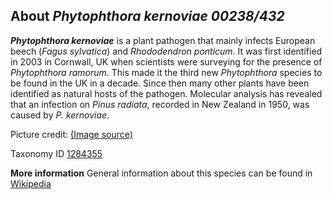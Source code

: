 **About *Phytophthora kernoviae 00238/432***
-------------------------
***Phytophthora kernoviae*** is a plant pathogen that mainly infects
European beech (*Fagus sylvatica*) and *Rhododendron ponticum*. It was
first identified in 2003 in Cornwall, UK when scientists were surveying
for the presence of *Phytophthora ramorum*. This made it the third new
*Phytophthora* species to be found in the UK in a decade. Since then
many other plants have been identified as natural hosts of the pathogen.
Molecular analysis has revealed that an infection on *Pinus radiata*,
recorded in New Zealand in 1950, was caused by *P. kernoviae*.


Picture credit: [(Image source)](https://en.wikipedia.org/wiki/Phytophthora_kernoviae#/media/File:Phytophthora_kernoviae_-_Beech_tree_infection_cropped.jpg)

Taxonomy ID [1284355](https://www.uniprot.org/taxonomy/1284355)


**More information**
General information about this species can be found in [Wikipedia](https://en.wikipedia.org/wiki/phytophthora_kernoviae_00238/432)
